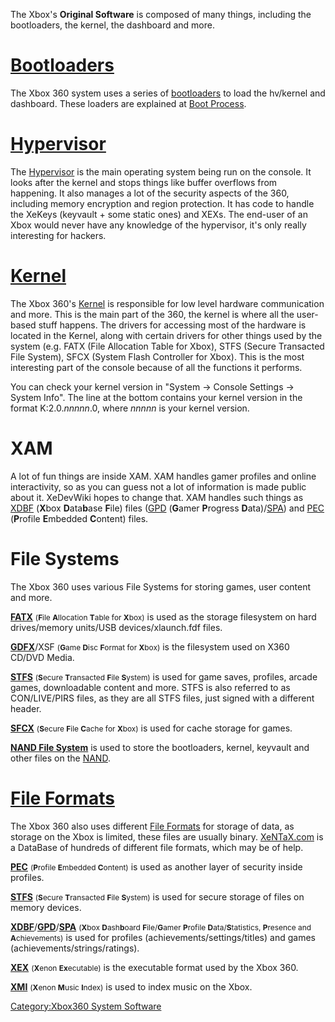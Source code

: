 The Xbox's **Original Software** is composed of many things, including
the bootloaders, the kernel, the dashboard and more.

# [Bootloaders](Bootloaders "wikilink")

The Xbox 360 system uses a series of
[bootloaders](bootloaders "wikilink") to load the hv/kernel and
dashboard. These loaders are explained at [Boot
Process](Boot_Process "wikilink").

# [Hypervisor](Hypervisor "wikilink")

The [Hypervisor](Hypervisor "wikilink") is the main operating system
being run on the console. It looks after the kernel and stops things
like buffer overflows from happening. It also manages a lot of the
security aspects of the 360, including memory encryption and region
protection. It has code to handle the XeKeys (keyvault + some static
ones) and XEXs. The end-user of an Xbox would never have any knowledge
of the hypervisor, it's only really interesting for hackers.

# [Kernel](Kernel "wikilink")

The Xbox 360's [Kernel](Kernel "wikilink") is responsible for low level
hardware communication and more. This is the main part of the 360, the
kernel is where all the user-based stuff happens. The drivers for
accessing most of the hardware is located in the Kernel, along with
certain drivers for other things used by the system (e.g. FATX (File
Allocation Table for Xbox), STFS (Secure Transacted File System), SFCX
(System Flash Controller for Xbox). This is the most interesting part of
the console because of all the functions it performs.

You can check your kernel version in "System -\> Console Settings -\>
System Info". The line at the bottom contains your kernel version in the
format K:2.0.*nnnnn*.0, where *nnnnn* is your kernel version.

# XAM

A lot of fun things are inside XAM. XAM handles gamer profiles and
online interactivity, so as you can guess not a lot of information is
made public about it. XeDevWiki hopes to change that. XAM handles such
things as [XDBF](XDBF "wikilink") (**X**box **D**ata**b**ase **F**ile)
files ([GPD](GPD "wikilink") (**G**amer **P**rogress
**D**ata)/[SPA](SPA "wikilink")) and [PEC](PEC "wikilink") (**P**rofile
**E**mbedded **C**ontent) files.

# File Systems

The Xbox 360 uses various File Systems for storing games, user content
and more.

**[FATX](FATX "wikilink")** <span style="font-size:85%;">(**F**ile
**A**llocation **T**able for **X**box)</span> is used as the storage
filesystem on hard drives/memory units/USB devices/xlaunch.fdf files.

**[GDFX](GDFX "wikilink")**/XSF <span style="font-size:85%;">(**G**ame
**D**isc **F**ormat for **X**box)</span> is the filesystem used on X360
CD/DVD Media.

**[STFS](STFS "wikilink")** <span style="font-size:85%;">(**S**ecure
**T**ransacted **F**ile **S**ystem)</span> is used for game saves,
profiles, arcade games, downloadable content and more. STFS is also
referred to as CON/LIVE/PIRS files, as they are all STFS files, just
signed with a different header.

**[SFCX](SFCX "wikilink")** <span style="font-size:85%;">(**S**ecure
**F**ile **C**ache for **X**box)</span> is used for cache storage for
games.

**[NAND File System](NAND_File_System "wikilink")** is used to store the
bootloaders, kernel, keyvault and other files on the
[NAND](NAND "wikilink").

# [File Formats](File_Formats "wikilink")

The Xbox 360 also uses different [File Formats](File_Formats "wikilink")
for storage of data, as storage on the Xbox is limited, these files are
usually binary. [XeNTaX.com](http://wiki.XeNTaX.com) is a DataBase of
hundreds of different file formats, which may be of help.

**[PEC](PEC "wikilink")** <span style="font-size:85%;">(**P**rofile
**E**mbedded **C**ontent)</span> is used as another layer of security
inside profiles.

**[STFS](STFS "wikilink")** <span style="font-size:85%;">(**S**ecure
**T**ransacted **F**ile **S**ystem)</span> is used for secure storage of
files on memory
devices.

**[XDBF](XDBF "wikilink")**/**[GPD](GPD "wikilink")**/**[SPA](SPA "wikilink")**
<span style="font-size:85%;">(**X**box **D**ash**b**oard
**F**ile/**G**amer **P**rofile **D**ata/**S**tatistics, **P**resence and
**A**chievements)</span> is used for profiles
(achievements/settings/titles) and games (achievements/strings/ratings).

**[XEX](XEX "wikilink")** <span style="font-size:85%;">(**X**enon
**Ex**ecutable)</span> is the executable format used by the Xbox 360.

**[XMI](XMI "wikilink")** <span style="font-size:85%;">(**X**enon
**M**usic **I**ndex)</span> is used to index music on the Xbox.

[Category:Xbox360 System
Software](Category:Xbox360_System_Software "wikilink")
